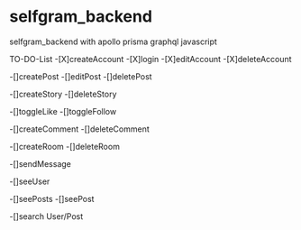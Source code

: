 # selfgram_backend
selfgram_backend with apollo prisma graphql javascript


TO-DO-List
-[X]createAccount
-[X]login
-[X]editAccount
-[X]deleteAccount

-[]createPost
-[]editPost
-[]deletePost

-[]createStory
-[]deleteStory

-[]toggleLike
-[]toggleFollow

-[]createComment
-[]deleteComment

-[]createRoom
-[]deleteRoom

-[]sendMessage

-[]seeUser

-[]seePosts
-[]seePost

-[]search User/Post